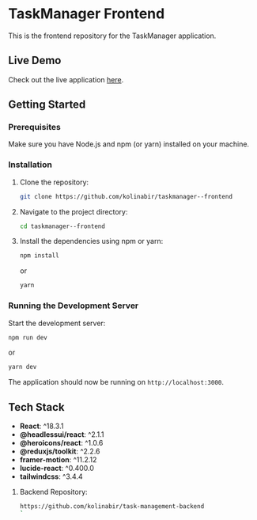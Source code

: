 # TaskManager Frontend

This is the frontend repository for the TaskManager application.

## Live Demo

Check out the live application [here](https://taskmanager-lyart.vercel.app/).

## Getting Started

### Prerequisites

Make sure you have Node.js and npm (or yarn) installed on your machine.

### Installation

1. Clone the repository:

   ```bash
   git clone https://github.com/kolinabir/taskmanager--frontend
   ```

2. Navigate to the project directory:

   ```bash
   cd taskmanager--frontend
   ```

3. Install the dependencies using npm or yarn:

   ```bash
   npm install
   ```

   or

   ```bash
   yarn
   ```

### Running the Development Server

Start the development server:

```bash
npm run dev
```

or

```bash
yarn dev
```

The application should now be running on `http://localhost:3000`.

## Tech Stack

- **React**: ^18.3.1
- **@headlessui/react**: ^2.1.1
- **@heroicons/react**: ^1.0.6
- **@reduxjs/toolkit**: ^2.2.6
- **framer-motion**: ^11.2.12
- **lucide-react**: ^0.400.0
- **tailwindcss**: ^3.4.4

1. Backend Repository:

   ```bash
   https://github.com/kolinabir/task-management-backend
   `
   ```
